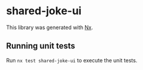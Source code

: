 # shared-joke-ui

This library was generated with [Nx](https://nx.dev).

## Running unit tests

Run `nx test shared-joke-ui` to execute the unit tests.
